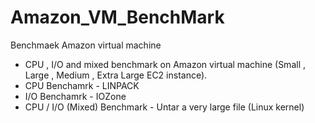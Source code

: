 # Amazon_VM_BenchMark
Benchmaek Amazon virtual machine

- CPU , I/O and mixed benchmark on Amazon virtual machine (Small , Large , Medium , Extra Large EC2 instance).
- CPU Benchamrk - LINPACK
- I/O Benchamrk - IOZone
- CPU / I/O (Mixed) Benchmark - Untar a very large file (Linux kernel)
